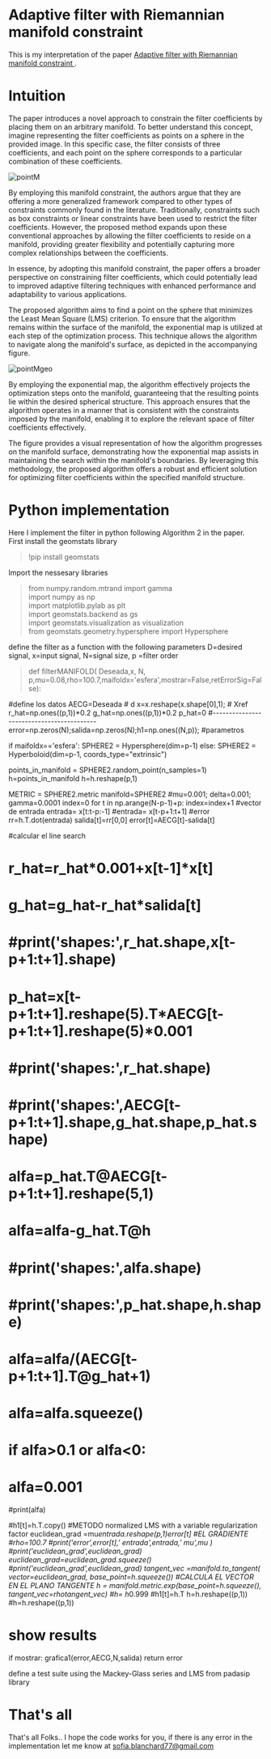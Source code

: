 
# Adaptive filter with Riemannian manifold constraint  

This is my interpretation of the paper [Adaptive filter with Riemannian manifold constraint  ](https://doi.org/10.1038/s41598-023-36127-y).
# Intuition

The paper introduces a novel approach to constrain the filter coefficients by placing them on an arbitrary manifold. To better understand this concept, imagine representing the filter coefficients as points on a sphere in the provided image. In this specific case, the filter consists of three coefficients, and each point on the sphere corresponds to a particular combination of these coefficients.

![pointM](https://github.com/SofiaBlnchrd/AdaptiveFiltering/assets/135394093/fc472fc2-0cdf-48d0-9e22-5ccf56672013)

By employing this manifold constraint, the authors argue that they are offering a more generalized framework compared to other types of constraints commonly found in the literature. Traditionally, constraints such as box constraints or linear constraints have been used to restrict the filter coefficients. However, the proposed method expands upon these conventional approaches by allowing the filter coefficients to reside on a manifold, providing greater flexibility and potentially capturing more complex relationships between the coefficients.

In essence, by adopting this manifold constraint, the paper offers a broader perspective on constraining filter coefficients, which could potentially lead to improved adaptive filtering techniques with enhanced performance and adaptability to various applications.

The proposed algorithm aims to find a point on the sphere that minimizes the Least Mean Square (LMS) criterion. To ensure that the algorithm remains within the surface of the manifold, the exponential map is utilized at each step of the optimization process. This technique allows the algorithm to navigate along the manifold's surface, as depicted in the accompanying figure.


![pointMgeo](https://github.com/SofiaBlnchrd/AdaptiveFiltering/assets/135394093/416e8d73-ebf1-4859-93b7-f1113d80dc18)

By employing the exponential map, the algorithm effectively projects the optimization steps onto the manifold, guaranteeing that the resulting points lie within the desired spherical structure. This approach ensures that the algorithm operates in a manner that is consistent with the constraints imposed by the manifold, enabling it to explore the relevant space of filter coefficients effectively.

The figure provides a visual representation of how the algorithm progresses on the manifold surface, demonstrating how the exponential map assists in maintaining the search within the manifold's boundaries. By leveraging this methodology, the proposed algorithm offers a robust and efficient solution for optimizing filter coefficients within the specified manifold structure.

# Python implementation

Here I implement the filter in python following Algorithm 2 in the paper.  
First install the geomstats library

> !pip install geomstats

Import the nessesary libraries

> from numpy.random.mtrand import gamma  
> import numpy as np  
> import matplotlib.pylab as plt  
> import geomstats.backend as gs  
> import geomstats.visualization as visualization  
> from geomstats.geometry.hypersphere import Hypersphere

define the filter as a function with the following parameters D=desired signal, x=input signal, N=signal size, p =filter order
> def filterMANIFOLD( Deseada,x, N, p,mu=0.08,rho=100.7,maifoldx='esfera',mostrar=False,retErrorSig=False):

 #define los datos
 AECG=Deseada                # d
 x=x.reshape(x.shape[0],1);  # Xref
 r_hat=np.ones((p,1))*0.2
 g_hat=np.ones((p,1))*0.2
 p_hat=0
 #------------------------------------------
 error=np.zeros(N);salida=np.zeros(N);h1=np.ones((N,p)); 
 #parametros
 
 if maifoldx=='esfera':
  SPHERE2 = Hypersphere(dim=p-1)
 else: 
  SPHERE2 = Hyperboloid(dim=p-1, coords_type="extrinsic")


 points_in_manifold = SPHERE2.random_point(n_samples=1)
 h=points_in_manifold
 h=h.reshape(p,1)

 METRIC = SPHERE2.metric
 manifold=SPHERE2
 #mu=0.001;  delta=0.001; gamma=0.0001
 index=0
 for t in np.arange(N-p-1)+p:
  index=index+1
  #vector de entrada
  entrada= x[t:t-p:-1]
  #entrada= x[t-p+1:t+1]
  #error
  rr=h.T.dot(entrada)
  salida[t]=rr[0,0]
  error[t]=AECG[t]-salida[t]

  #calcular el line search
  # r_hat=r_hat*0.001+x[t-1]*x[t]
  # g_hat=g_hat-r_hat*salida[t]
  # #print('shapes:',r_hat.shape,x[t-p+1:t+1].shape)
  # p_hat=x[t-p+1:t+1].reshape(5).T*AECG[t-p+1:t+1].reshape(5)*0.001
  # #print('shapes:',r_hat.shape)
  # #print('shapes:',AECG[t-p+1:t+1].shape,g_hat.shape,p_hat.shape)
  # alfa=p_hat.T@AECG[t-p+1:t+1].reshape(5,1)
  # alfa=alfa-g_hat.T@h
  # #print('shapes:',alfa.shape)
  # #print('shapes:',p_hat.shape,h.shape)
  # alfa=alfa/(AECG[t-p+1:t+1].T@g_hat+1)
  # alfa=alfa.squeeze()
  # if alfa>0.1 or alfa<0:
  #   alfa=0.001
  #print(alfa)
  
  #h1[t]=h.T.copy()
  #METODO normalized LMS with a variable regularization factor 
  euclidean_grad =mu*entrada.reshape(p,1)*error[t]  #EL GRADIENTE
  #rho=100.7
  #print('error',error[t],' entrada',entrada,' mu',mu )
  #print('euclidean_grad',euclidean_grad)
  euclidean_grad=euclidean_grad.squeeze()
  #print('euclidean_grad',euclidean_grad)
  tangent_vec =manifold.to_tangent( vector=euclidean_grad, base_point=h.squeeze()) #CALCULA EL VECTOR EN EL PLANO TANGENTE
  h = manifold.metric.exp(base_point=h.squeeze(), tangent_vec=rho*tangent_vec)
  #h= h*0.999
  #h1[t]=h.T
  h=h.reshape((p,1))
  #h=h.reshape((p,1))
 # show results
 if mostrar:
  grafica1(error,AECG,N,salida)
 return error

define a test suite using the Mackey-Glass series and LMS from padasip library  

# That's all
That's all Folks..
I hope the code works for you, if there is any error in the implementation let me know at sofia.blanchard77@gmail.com

